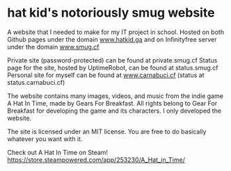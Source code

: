 # hat kid's notoriously smug website

A website that I needed to make for my IT project in school.
Hosted on both Github pages under the domain www.hatkid.ga
          and on Infinityfree server under the domain www.smug.cf
          
Private site (password-protected) can be found at private.smug.cf
Status page for the site, hosted by UptimeRobot, can be found at status.smug.cf
Personal site for myself can be found at www.carnabuci.cf (status at status.carnabuci.cf)

The website contains many images, videos, and music from the indie game A Hat In Time, made by Gears For Breakfast.
All rights belong to Gear For Breakfast for developing the game and its characters. I only developed the website.

The site is licensed under an MIT license. You are free to do basically whatever you want with it.

Check out A Hat In Time on Steam! https://store.steampowered.com/app/253230/A_Hat_in_Time/
